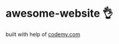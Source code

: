 # awesome-website :ok_hand:                                                                                                                                                                                                                                                         
built with help of <a href="http://johnelder.com/">codemy.com</a>
